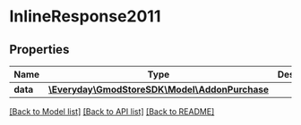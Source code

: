 # InlineResponse2011

## Properties
Name | Type | Description | Notes
------------ | ------------- | ------------- | -------------
**data** | [**\Everyday\GmodStoreSDK\Model\AddonPurchase**](AddonPurchase.md) |  | [optional] 

[[Back to Model list]](../../README.md#documentation-for-models) [[Back to API list]](../../README.md#documentation-for-api-endpoints) [[Back to README]](../../README.md)

